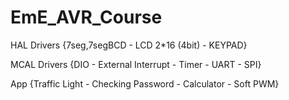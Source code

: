 # EmE_AVR_Course

HAL Drivers {7seg,7segBCD - LCD 2*16 (4bit) - KEYPAD} 

MCAL Drivers {DIO - External Interrupt - Timer - UART - SPI}

App {Traffic Light - Checking Password - Calculator - Soft PWM}
